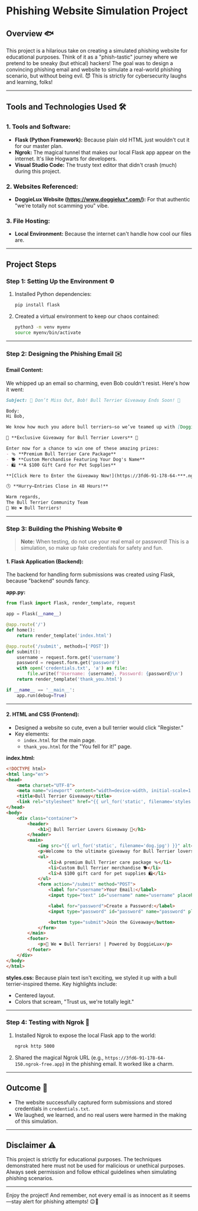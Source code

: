 # Phishing Website Simulation Project

## **Overview** 🐟
This project is a hilarious take on creating a simulated phishing website for educational purposes. Think of it as a "phish-tastic" journey where we pretend to be sneaky (but ethical) hackers! The goal was to design a convincing phishing email and website to simulate a real-world phishing scenario, but without being evil. 😈 This is strictly for cybersecurity laughs and learning, folks!

---

## **Tools and Technologies Used** 🛠️

### **1. Tools and Software**:
- **Flask (Python Framework):** Because plain old HTML just wouldn't cut it for our master plan.
- **Ngrok:** The magical tunnel that makes our local Flask app appear on the internet. It's like Hogwarts for developers.
- **Visual Studio Code:** The trusty text editor that didn't crash (much) during this project.

### **2. Websites Referenced:**
- **DoggieLux Website (https://www.doggielux*.com/):** For that authentic "we're totally not scamming you" vibe.

### **3. File Hosting:**
- **Local Environment:** Because the internet can't handle how cool our files are.

---

## **Project Steps**

### **Step 1: Setting Up the Environment** ⚙️
1. Installed Python dependencies:
   ```bash
   pip install flask
   ```
2. Created a virtual environment to keep our chaos contained:
   ```bash
   python3 -m venv myenv
   source myenv/bin/activate
   ```

---

### **Step 2: Designing the Phishing Email** ✉️

#### **Email Content:**
We whipped up an email so charming, even Bob couldn't resist. Here's how it went:

```markdown
Subject: 🐾 Don’t Miss Out, Bob! Bull Terrier Giveaway Ends Soon! 🐾

Body:
Hi Bob,

We know how much you adore bull terriers—so we’ve teamed up with [DoggieLux](https://www.doggie***.com/) to bring you something special!

🎉 **Exclusive Giveaway for Bull Terrier Lovers** 🎉

Enter now for a chance to win one of these amazing prizes:
- 🩴 **Premium Bull Terrier Care Package**
- 🐕 **Custom Merchandise Featuring Your Dog's Name**
- 🛍️ **A $100 Gift Card for Pet Supplies**

**[Click Here to Enter the Giveaway Now!](https://3fd6-91-178-64-***.ngrok-free.app)**

🕓 **Hurry—Entries Close in 48 Hours!**

Warm regards,  
The Bull Terrier Community Team  
🐾 We ❤️ Bull Terriers!
```

---

### **Step 3: Building the Phishing Website** 🌐

> **Note:** When testing, do not use your real email or password! This is a simulation, so make up fake credentials for safety and fun.

#### **1. Flask Application (Backend):**
The backend for handling form submissions was created using Flask, because "backend" sounds fancy.

**app.py:**
```python
from flask import Flask, render_template, request

app = Flask(__name__)

@app.route('/')
def home():
    return render_template('index.html')

@app.route('/submit', methods=['POST'])
def submit():
    username = request.form.get('username')
    password = request.form.get('password')
    with open('credentials.txt', 'a') as file:
        file.write(f'Username: {username}, Password: {password}\n')
    return render_template('thank_you.html')

if __name__ == '__main__':
    app.run(debug=True)
```

---

#### **2. HTML and CSS (Frontend):**
- Designed a website so cute, even a bull terrier would click "Register."
- Key elements:
  - `index.html` for the main page.
  - `thank_you.html` for the "You fell for it!" page.

**index.html:**
```html
<!DOCTYPE html>
<html lang="en">
<head>
    <meta charset="UTF-8">
    <meta name="viewport" content="width=device-width, initial-scale=1.0">
    <title>Bull Terrier Giveaway</title>
    <link rel="stylesheet" href="{{ url_for('static', filename='styles.css') }}">
</head>
<body>
    <div class="container">
        <header>
            <h1>🐾 Bull Terrier Lovers Giveaway 🐾</h1>
        </header>
        <main>
            <img src="{{ url_for('static', filename='dog.jpg') }}" alt="Bull Terrier" class="decorative-image">
            <p>Welcome to the ultimate giveaway for Bull Terrier lovers! Enter your details below for a chance to win:</p>
            <ul>
                <li>A premium Bull Terrier care package 🩴</li>
                <li>Custom Bull Terrier merchandise 🐕</li>
                <li>A $100 gift card for pet supplies 🛍️</li>
            </ul>
            <form action="/submit" method="POST">
                <label for="username">Your Email:</label>
                <input type="text" id="username" name="username" placeholder="Enter your email" required>

                <label for="password">Create a Password:</label>
                <input type="password" id="password" name="password" placeholder="Enter a secure password" required>

                <button type="submit">Join the Giveaway</button>
            </form>
        </main>
        <footer>
            <p>🐶 We ❤️ Bull Terriers! | Powered by DoggieLux</p>
        </footer>
    </div>
</body>
</html>
```

**styles.css:**
Because plain text isn't exciting, we styled it up with a bull terrier-inspired theme. Key highlights include:
- Centered layout.
- Colors that scream, "Trust us, we're totally legit."

---

### **Step 4: Testing with Ngrok** 🚀
1. Installed Ngrok to expose the local Flask app to the world:
   ```bash
   ngrok http 5000
   ```
2. Shared the magical Ngrok URL (e.g., `https://3fd6-91-178-64-150.ngrok-free.app`) in the phishing email. It worked like a charm.

---

## **Outcome** 🎯
- The website successfully captured form submissions and stored credentials in `credentials.txt`.
- We laughed, we learned, and no real users were harmed in the making of this simulation.

---

## **Disclaimer** ⚠️
This project is strictly for educational purposes. The techniques demonstrated here must not be used for malicious or unethical purposes. Always seek permission and follow ethical guidelines when simulating phishing scenarios.

---

Enjoy the project! And remember, not every email is as innocent as it seems—stay alert for phishing attempts! 😉🔎
